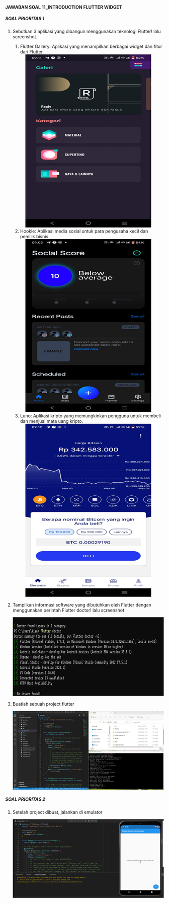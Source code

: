 #### JAWABAN SOAL 11_INTRODUCTION FLUTTER WIDGET
##### SOAL PRIORITAS 1
1. Sebutkan 3 aplikasi yang dibangun menggunakan teknologi Flutter! lalu screenshot.
   1. Flutter Gallery: Aplikasi yang menampilkan berbagai widget dan fitur dari Flutter.
    <html>
    <head></head>
    <body>
    <center><img src="https://github.com/Nisasaje24i/flutter_nisa_sulistiawati/blob/master/11_Introduction%20Flutter%20Widget/Screenshot/soal%20prioritas%201(1).jpeg" width = "400" height = "550"/></center>
    </body>
    </html>

   2. Hookle: Aplikasi media sosial untuk para pengusaha kecil dan pemilik bisnis
    <html>
    <head></head>
    <body>
    <center><img src="https://github.com/Nisasaje24i/flutter_nisa_sulistiawati/blob/master/11_Introduction%20Flutter%20Widget/Screenshot/soal%20prioritas%201(2).jpeg" width = "400" height = "550"/></center>
    </body>
    </html>

   3. Luno: Aplikasi kripto yang memungkinkan pengguna untuk membeli dan menjual mata uang kripto.
    <html>
    <head></head>
    <body>
    <center><img src="https://github.com/Nisasaje24i/flutter_nisa_sulistiawati/blob/master/11_Introduction%20Flutter%20Widget/Screenshot/soal%20prioritas%201%20(3).jpeg" width = "400" height = "550"/></center>
    </body>
    </html>

2. Tampilkan informasi software yang dibutuhkan oleh Flutter dengan menggunakan perintah Flutter doctor! lalu screenshot
    <html>
    <head></head>
    <body>
    <img src="https://github.com/Nisasaje24i/flutter_nisa_sulistiawati/blob/master/11_Introduction%20Flutter%20Widget/Screenshot/soal%20prioritas%201%20flutter%20doctor.png" width = "500" height = "250"/>
    </body>
    </html>

3. Buatlah sebuah project flutter
    <html>
    <head></head>
    <body>
    <img src="https://github.com/Nisasaje24i/flutter_nisa_sulistiawati/blob/master/11_Introduction%20Flutter%20Widget/Screenshot/soal%20prioritas%201%20no%203.png" width = "500" height = "250"/>
    </body>
    </html>

   
##### SOAL PRIORITAS 2
1. Setelah project dibuat, jalankan di emulator 
   
    <html>
    <head></head>
    <body>
    <img src="https://github.com/Nisasaje24i/flutter_nisa_sulistiawati/blob/master/11_Introduction%20Flutter%20Widget/Screenshot/soal%20prioritas%202.png" width = "500" height = "250"/>
    </body>
    </html>
